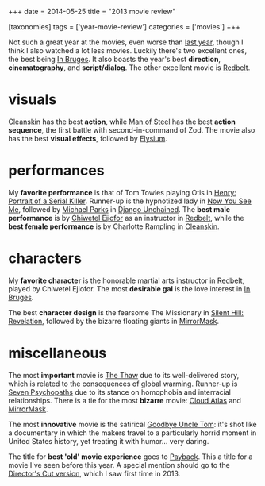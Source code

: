 +++
date = 2014-05-25
title = "2013 movie review"

[taxonomies]
tags = ['year-movie-review']
categories = ['movies']
+++

Not such a great year at the movies, even worse than [last year], though
I think I also watched a lot less movies. Luckily there\'s two excellent
ones, the best being [In Bruges]. It also boasts the year\'s best
**direction**, **cinematography**, and **script/dialog**. The other
excellent movie is [Redbelt].

visuals
=======

[Cleanskin] has the best **action**, while [Man of Steel] has the best
**action sequence**, the first battle with second-in-command of Zod. The
movie also has the best **visual effects**, followed by [Elysium].

performances
============

My **favorite performance** is that of Tom Towles playing Otis in
[Henry: Portrait of a Serial Killer]. Runner-up is the hypnotized lady
in [Now You See Me], followed by [Michael Parks] in [Django Unchained].
The **best male performance** is by [Chiwetel Ejiofor] as an instructor
in [Redbelt], while the **best female performance** is by Charlotte
Rampling in [Cleanskin].

characters
==========

My **favorite character** is the honorable martial arts instructor in
[Redbelt], played by Chiwetel Ejiofor. The most **desirable gal** is the
love interest in [In Bruges].

The best **character design** is the fearsome The Missionary in [Silent
Hill: Revelation], followed by the bizarre floating giants in
[MirrorMask].

miscellaneous
=============

The most **important** movie is [The Thaw] due to its well-delivered
story, which is related to the consequences of global warming. Runner-up
is [Seven Psychopaths] due to its stance on homophobia and interracial
relationships. There is a tie for the most **bizarre** movie: [Cloud
Atlas] and [MirrorMask].

The most **innovative** movie is the satirical [Goodbye Uncle Tom][]:
it\'s shot like a documentary in which the makers travel to a
particularly horrid moment in United States history, yet treating it
with humor\... very daring.

The title for **best \'old\' movie experience** goes to [Payback]. This
a title for a movie I\'ve seen before this year. A special mention
should go to the [Director\'s Cut version], which I saw first time in
2013.

  [last year]: http://tshepang.net/2012-movie-review
  [In Bruges]: http://tshepang.net/in-bruges-2008
  [Redbelt]: http://tshepang.net/redbelt-2007
  [Cleanskin]: http://tshepang.net/cleanskin-2012
  [Man of Steel]: http://tshepang.net/man-of-steel-2013
  [Elysium]: http://tshepang.net/elysium-2013
  [Henry: Portrait of a Serial Killer]: http://tshepang.net/henry-portrait-of-a-serial-killer
  [Now You See Me]: http://tshepang.net/now-you-see-me-2013
  [Michael Parks]: http://en.wikipedia.org/wiki/Michael_Parks
  [Django Unchained]: http://tshepang.net/django-unchained-2012
  [Chiwetel Ejiofor]: http://en.wikipedia.org/wiki/Chiwetel_Ejiofor
  [Silent Hill: Revelation]: http://tshepang.net/silent-hill-revelation-2012
  [MirrorMask]: http://tshepang.net/mirrormask-2005
  [The Thaw]: http://tshepang.net/the-thaw-2009
  [Seven Psychopaths]: http://tshepang.net/seven-psychopaths-2012
  [Cloud Atlas]: http://tshepang.net/cloud-atlas-2012
  [Goodbye Uncle Tom]: http://tshepang.net/goodbye-uncle-tom-1971
  [Payback]: http://tshepang.net/payback-1999
  [Director\'s Cut version]: http://tshepang.net/payback-straight-up-2006
